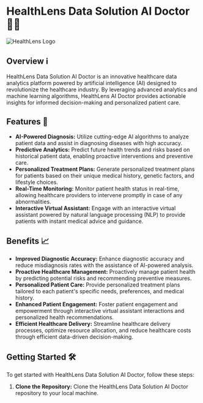 # HealthLens Data Solution AI Doctor 🏥💡

![HealthLens Logo]()

## Overview ℹ️

HealthLens Data Solution AI Doctor is an innovative healthcare data analytics platform powered by artificial intelligence (AI) designed to revolutionize the healthcare industry. By leveraging advanced analytics and machine learning algorithms, HealthLens AI Doctor provides actionable insights for informed decision-making and personalized patient care.

## Features 🚀

- **AI-Powered Diagnosis:** Utilize cutting-edge AI algorithms to analyze patient data and assist in diagnosing diseases with high accuracy.
- **Predictive Analytics:** Predict future health trends and risks based on historical patient data, enabling proactive interventions and preventive care.
- **Personalized Treatment Plans:** Generate personalized treatment plans for patients based on their unique medical history, genetic factors, and lifestyle choices.
- **Real-Time Monitoring:** Monitor patient health status in real-time, allowing healthcare providers to intervene promptly in case of any abnormalities.
- **Interactive Virtual Assistant:** Engage with an interactive virtual assistant powered by natural language processing (NLP) to provide patients with instant medical advice and guidance.

## Benefits 📈

- **Improved Diagnostic Accuracy:** Enhance diagnostic accuracy and reduce misdiagnosis rates with the assistance of AI-powered analysis.
- **Proactive Healthcare Management:** Proactively manage patient health by predicting potential risks and recommending preventive measures.
- **Personalized Patient Care:** Provide personalized treatment plans tailored to each patient's specific needs, preferences, and medical history.
- **Enhanced Patient Engagement:** Foster patient engagement and empowerment through interactive virtual assistant interactions and personalized health recommendations.
- **Efficient Healthcare Delivery:** Streamline healthcare delivery processes, optimize resource allocation, and reduce healthcare costs through efficient data-driven decision-making.

## Getting Started 🛠️

To get started with HealthLens Data Solution AI Doctor, follow these steps:

1. **Clone the Repository:** Clone the HealthLens Data Solution AI Doctor repository to your local machine.
